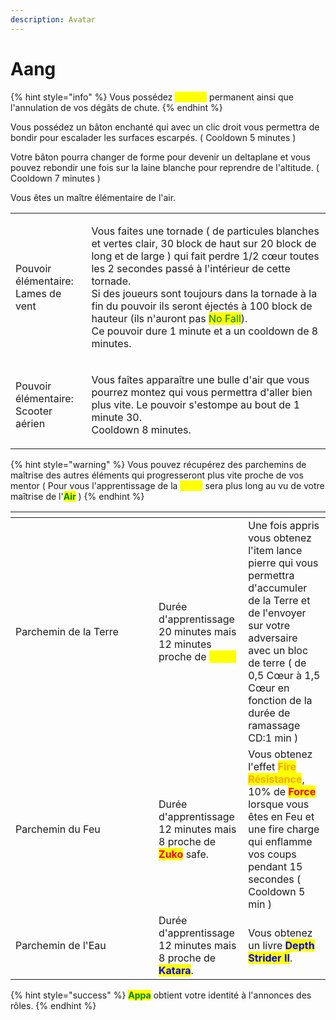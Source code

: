 ```yaml
---
description: Avatar
---
```


# Aang

{% hint style="info" %}
Vous possédez <mark style="color:yellow;">**Speed I**</mark> permanent ainsi que l'annulation de vos dégâts de chute.
{% endhint %}

Vous possédez un bâton enchanté qui avec un clic droit vous permettra de bondir pour escalader les surfaces escarpés. ( Cooldown 5 minutes )

Votre bâton pourra changer de forme pour devenir un deltaplane et vous pouvez rebondir une fois sur la laine blanche pour reprendre de l'altitude. ( Cooldown 7 minutes )

Vous êtes un maître élémentaire de l'air.

|                                               |                                                                                                                                                                                                                                                                                                                                                                                                                                                          |
| --------------------------------------------- | -------------------------------------------------------------------------------------------------------------------------------------------------------------------------------------------------------------------------------------------------------------------------------------------------------------------------------------------------------------------------------------------------------------------------------------------------------- |
| <p>Pouvoir élémentaire:<br>Lames de vent</p>  | <p>Vous faites une tornade ( de particules blanches et vertes clair, 30 block de haut sur 20 block de long et de large ) qui fait perdre 1/2 cœur toutes les 2 secondes passé à l'intérieur de cette tornade.<br>Si des joueurs sont toujours dans la tornade à la fin du pouvoir ils seront éjectés à 100 block de hauteur (ils n'auront pas <mark style="color:green;">No Fall</mark>).<br>Ce pouvoir dure 1 minute et a un cooldown de 8 minutes.</p> |
| <p>Pouvoir élémentaire:<br>Scooter aérien</p> | <p>Vous faîtes apparaître une bulle d'air que vous pourrez montez qui vous permettra d'aller bien plus vite. Le pouvoir s'estompe au bout de 1 minute 30.<br>Cooldown 8 minutes.</p>                                                                                                                                                                                                                                                                     |

{% hint style="warning" %}
Vous pouvez récupérez des parchemins de maîtrise des autres éléments qui progresseront plus vite proche de vos mentor ( Pour vous l'apprentissage de la <mark style="color:yellow;">**Terre**</mark> sera plus long au vu de votre maîtrise de l'<mark style="color:green;">**Air**</mark> )
{% endhint %}

<table><thead><tr><th width="213"></th><th></th><th></th></tr></thead><tbody><tr><td>Parchemin de la Terre</td><td>Durée d'apprentissage 20 minutes mais 12 minutes proche de <mark style="color:yellow;"><strong>Toph</strong><strong>.</strong></mark></td><td>Une fois appris vous obtenez l'item lance pierre qui vous permettra d'accumuler de la Terre et de l'envoyer sur votre adversaire avec un bloc de terre ( de 0,5 Cœur à 1,5 Cœur en fonction de la durée de ramassage CD:1 min )</td></tr><tr><td>Parchemin du Feu</td><td>Durée d'apprentissage 12 minutes mais 8 proche de <mark style="color:red;"><strong>Zuko</strong></mark> safe.</td><td>Vous obtenez l'effet <mark style="color:orange;"><strong>Fire Résistance</strong></mark>, 10% de <mark style="color:red;"><strong>Force</strong></mark> lorsque vous êtes en Feu et une fire charge qui enflamme vos coups pendant 15 secondes ( Cooldown 5 min ) </td></tr><tr><td>Parchemin de l'Eau</td><td>Durée d'apprentissage 12 minutes mais 8 proche de <mark style="color:blue;"><strong>Katara</strong></mark>. </td><td>Vous obtenez un livre <mark style="color:blue;"><strong>Depth Strider II</strong></mark>.</td></tr></tbody></table>

{% hint style="success" %}
<mark style="color:green;">**Appa**</mark> obtient votre identité à l'annonces des rôles.
{% endhint %}

<figure><img src="https://i.pinimg.com/originals/4e/38/73/4e38736ff90e3fe541a22961039f1d87.gif" alt=""><figcaption></figcaption></figure>
